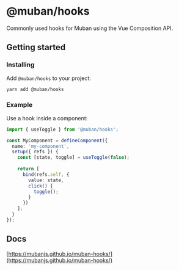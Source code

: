 # @muban/hooks

Commonly used hooks for Muban using the Vue Composition API.

## Getting started

### Installing

Add `@muban/hooks` to your project:
```sh
yarn add @muban/hooks
```

### Example

Use a hook inside a component:

```ts
import { useToggle } from '@muban/hooks';

const MyComponent = defineComponent({
  name: 'my-component',
  setup({ refs }) {
    const [state, toggle] = useToggle(false);
    
    return [
      bind(refs.self, {
        value: state,
        click() {
          toggle();
        }
      })
    ];
  }
});
```

## Docs

[https://mubanjs.github.io/muban-hooks/](https://mubanjs.github.io/muban-hooks/)
